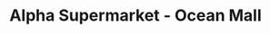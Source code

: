 ---
title: "Alpha Supermarket - Ocean Mall"
url: /karachi/alpha-supermarket-ocean-mall/
shop: Supermarkt
---